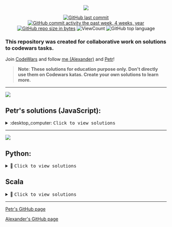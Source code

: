 <div id="badges" align="center">

![](https://w7.pngwing.com/pngs/477/603/png-transparent-codewars-button-icon.png)

[![GitHub last commit](https://img.shields.io/github/last-commit/QuantumFluxx/codewars_solutions.svg)](https://github.com/QuantumFluxx/codewars_solutions) 
[![GitHub commit activity the past week, 4 weeks, year](https://img.shields.io/github/commit-activity/y/QuantumFluxx/codewars_solutions.svg)](https://github.com/QuantumFluxx/codewars_solutions) 
[![GitHub repo size in bytes](https://img.shields.io/github/repo-size/QuantumFluxx/codewars_solutions.svg)](https://github.com/QuantumFluxx/codewars_solutions)
![ViewCount](https://views.whatilearened.today/views/github/QuantumFluxx/codewars_solutions.svg?cache=remove)
![GitHub top language](https://img.shields.io/github/languages/top/QuantumFluxx/codewars_solutions.svg?style=flat)

</div>

### This repository was created for collaborative work on solutions to codewars tasks.

Join [CodeWars](https://www.codewars.com/) and follow [me (Alexander)](https://www.codewars.com/users/QuantumFluxx) and [Petr](https://www.codewars.com/users/PetrMarkin)!


>**Note**:
>**These solutions for education purpose only. Don't directly use them on Codewars katas. Create your own solutions to learn more.**

--------------------

![](https://www.codewars.com/users/PetrMarkin/badges/large)
## Petr's solutions (JavaScript):

<details>
<summary>:desktop_computer: <kbd>Сlick to view solutions</kbd> </summary>

## 8 kyu katas


</details>

------------

![](https://www.codewars.com/users/QuantumFluxx/badges/large)
## Python:

<details>
<summary>🐍 <kbd>Сlick to view solutions</kbd> </summary>

## 8 kyu katas

* [A Needle in the Haystack](https://github.com/QuantumFluxx/codewars_solutions/blob/main/Alexander%20(QuantumFluxx)/8%20kyu%20katas/A%20Needle%20in%20the%20Haystack.ipynb)
* [Abbreviate a Two Word Name](https://github.com/QuantumFluxx/codewars_solutions/blob/main/Alexander%20(QuantumFluxx)/8%20kyu%20katas/Abbreviate%20a%20Two%20Word%20Name.ipynb)
* [Add Length](https://github.com/QuantumFluxx/codewars_solutions/blob/main/Alexander%20(QuantumFluxx)/8%20kyu%20katas/Add%20Length.ipynb)
* [Area or Perimeter](https://github.com/QuantumFluxx/codewars_solutions/blob/main/Alexander%20(QuantumFluxx)/8%20kyu%20katas/Area%20or%20Perimeter.ipynb)
* [Array plus array](https://github.com/QuantumFluxx/codewars_solutions/blob/main/Alexander%20(QuantumFluxx)/8%20kyu%20katas/Array%20plus%20array.ipynb) 
* [Basic Mathematical Operations](https://github.com/QuantumFluxx/codewars_solutions/blob/main/Alexander%20(QuantumFluxx)/8%20kyu%20katas/Basic%20Mathematical%20Operations.ipynb)
* [Basic Training: Add item to an Array](https://github.com/QuantumFluxx/codewars_solutions/blob/main/Alexander%20(QuantumFluxx)/8%20kyu%20katas/Basic%20Training%20Add%20item%20to%20an%20Array.ipynb)
* [Basic variable assignment](https://github.com/QuantumFluxx/codewars_solutions/blob/main/Alexander%20(QuantumFluxx)/8%20kyu%20katas/Basic%20variable%20assignment.ipynb)
* [Beginner - Lost Without a Map](https://github.com/QuantumFluxx/codewars_solutions/blob/main/Alexander%20(QuantumFluxx)/8%20kyu%20katas/Beginner%20-%20Lost%20Without%20a%20Map.ipynb)
* [Beginner - Reduce but Grow](https://github.com/QuantumFluxx/codewars_solutions/blob/main/Alexander%20(QuantumFluxx)/8%20kyu%20katas/Beginner%20-%20Reduce%20but%20Grow.ipynb)
* [Beginner Series #4 Cockroach](https://github.com/QuantumFluxx/codewars_solutions/blob/main/Alexander%20(QuantumFluxx)/8%20kyu%20katas/Beginner%20Series%20%234%20Cockroach.ipynb)
* [Calculate average](https://github.com/QuantumFluxx/codewars_solutions/blob/main/Alexander%20(QuantumFluxx)/8%20kyu%20katas/Calculate%20average.ipynb)
* [Can we divide it?](https://github.com/QuantumFluxx/codewars_solutions/blob/main/Alexander%20(QuantumFluxx)/8%20kyu%20katas/Can%20we%20divide%20it.ipynb)
* [Capitalization and Mutability](https://github.com/QuantumFluxx/codewars_solutions/blob/main/Alexander%20(QuantumFluxx)/8%20kyu%20katas/Capitalization%20and%20Mutability.ipynb)
* [Cat years, Dog years](https://github.com/QuantumFluxx/codewars_solutions/blob/main/Alexander%20(QuantumFluxx)/8%20kyu%20katas/Cat%20years%2C%20Dog%20years.ipynb)
* [Century From Year](https://github.com/QuantumFluxx/codewars_solutions/blob/main/Alexander%20(QuantumFluxx)/8%20kyu%20katas/Century%20From%20Year.ipynb)
* [Contamination #1 -String-](https://github.com/QuantumFluxx/codewars_solutions/blob/main/Alexander%20(QuantumFluxx)/8%20kyu%20katas/Contamination%20%231%20-String-.ipynb)
* [Convert a Boolean to a String](https://github.com/QuantumFluxx/codewars_solutions/blob/main/Alexander%20(QuantumFluxx)/8%20kyu%20katas/Convert%20a%20Boolean%20to%20a%20String.ipynb)
* [Convert a Number to a String!](https://github.com/QuantumFluxx/codewars_solutions/blob/main/Alexander%20(QuantumFluxx)/8%20kyu%20katas/Convert%20a%20Number%20to%20a%20String!.ipynb)
* [Convert a String to a Number!](https://github.com/QuantumFluxx/codewars_solutions/blob/main/Alexander%20(QuantumFluxx)/8%20kyu%20katas/Convert%20a%20String%20to%20a%20Number!.ipynb)
* [Convert number to reversed array of digits](https://github.com/QuantumFluxx/codewars_solutions/blob/main/Alexander%20(QuantumFluxx)/8%20kyu%20katas/Convert%20number%20to%20reversed%20array%20of%20digits.ipynb)
* [Count by X](https://github.com/QuantumFluxx/codewars_solutions/blob/main/Alexander%20(QuantumFluxx)/8%20kyu%20katas/Count%20by%20X.ipynb)
* [Counting sheep...](https://github.com/QuantumFluxx/codewars_solutions/blob/main/Alexander%20(QuantumFluxx)/8%20kyu%20katas/Counting%20sheep....ipynb)
* [DNA to RNA Conversion](https://github.com/QuantumFluxx/codewars_solutions/blob/main/Alexander%20(QuantumFluxx)/8%20kyu%20katas/DNA%20to%20RNA%20Conversion.ipynb)
* [Difference of Volumes of Cuboids](https://github.com/QuantumFluxx/codewars_solutions/blob/main/Alexander%20(QuantumFluxx)/8%20kyu%20katas/Difference%20of%20Volumes%20of%20Cuboids.ipynb)
* [Double Char](https://github.com/QuantumFluxx/codewars_solutions/blob/main/Alexander%20(QuantumFluxx)/8%20kyu%20katas/Double%20Char.ipynb)
* [Drink about](https://github.com/QuantumFluxx/codewars_solutions/blob/main/Alexander%20(QuantumFluxx)/8%20kyu%20katas/Drink%20about.ipynb)
* [Even or Odd](https://github.com/QuantumFluxx/codewars_solutions/blob/main/Alexander%20(QuantumFluxx)/8%20kyu%20katas/Even%20or%20Odd.ipynb)
* [Exclusive or (xor) Logical Operator](https://github.com/QuantumFluxx/codewars_solutions/blob/main/Alexander%20(QuantumFluxx)/8%20kyu%20katas/Exclusive%20or%20(xor)%20Logical%20Operator.ipynb)
* [FIXME: Replace all dots](https://github.com/QuantumFluxx/codewars_solutions/blob/main/Alexander%20(QuantumFluxx)/8%20kyu%20katas/FIXME%20Replace%20all%20dots.ipynb)
* [Find Maximum and Minimum Values of a List](https://github.com/QuantumFluxx/codewars_solutions/blob/main/Alexander%20(QuantumFluxx)/8%20kyu%20katas/Find%20Maximum%20and%20Minimum%20Values%20of%20a%20List.ipynb)
* [Find Multiples of a Number](https://github.com/QuantumFluxx/codewars_solutions/blob/main/Alexander%20(QuantumFluxx)/8%20kyu%20katas/Find%20Multiples%20of%20a%20Number.ipynb)
* [Find the Difference in Age between Oldest and Youngest Family Members](https://github.com/QuantumFluxx/codewars_solutions/blob/main/Alexander%20(QuantumFluxx)/8%20kyu%20katas/Find%20the%20Difference%20in%20Age%20between%20Oldest%20and%20Youngest%20Family%20Members.ipynb)
* [Find the smallest integer in the array](https://github.com/QuantumFluxx/codewars_solutions/blob/main/Alexander%20(QuantumFluxx)/8%20kyu%20katas/Find%20the%20smallest%20integer%20in%20the%20array.ipynb)
* [Fix your code before the garden dies!](https://github.com/QuantumFluxx/codewars_solutions/blob/main/Alexander%20(QuantumFluxx)/8%20kyu%20katas/Fix%20your%20code%20before%20the%20garden%20dies!.ipynb)
* [Function 1 - hello world](https://github.com/QuantumFluxx/codewars_solutions/blob/main/Alexander%20(QuantumFluxx)/8%20kyu%20katas/Function%201%20-%20hello%20world.ipynb)
* [Function 2 - squaring an argument](https://github.com/QuantumFluxx/codewars_solutions/blob/main/Alexander%20(QuantumFluxx)/8%20kyu%20katas/Function%202%20-%20squaring%20an%20argument.ipynb)
* [Function 3 - multiplying two numbers](https://github.com/QuantumFluxx/codewars_solutions/blob/main/Alexander%20(QuantumFluxx)/8%20kyu%20katas/Function%203%20-%20multiplying%20two%20numbers.ipynb)
* [Generate range of integers](https://github.com/QuantumFluxx/codewars_solutions/blob/main/Alexander%20(QuantumFluxx)/8%20kyu%20katas/Generate%20range%20of%20integers.ipynb)
* [Get the mean of an array](https://github.com/QuantumFluxx/codewars_solutions/blob/main/Alexander%20(QuantumFluxx)/8%20kyu%20katas/Get%20the%20mean%20of%20an%20array.ipynb)
* [Grasshopper - Basic Function Fixer](https://github.com/QuantumFluxx/codewars_solutions/blob/main/Alexander%20(QuantumFluxx)/8%20kyu%20katas/Grasshopper%20-%20Basic%20Function%20Fixer.ipynb)
* [Grasshopper - Check for factor](https://github.com/QuantumFluxx/codewars_solutions/blob/main/Alexander%20(QuantumFluxx)/8%20kyu%20katas/Grasshopper%20-%20Check%20for%20factor.ipynb)
* [Grasshopper - Combine strings](https://github.com/QuantumFluxx/codewars_solutions/blob/main/Alexander%20(QuantumFluxx)/8%20kyu%20katas/Grasshopper%20-%20Combine%20strings.ipynb)
* [Grasshopper - Debug sayHello](https://github.com/QuantumFluxx/codewars_solutions/blob/main/Alexander%20(QuantumFluxx)/8%20kyu%20katas/Grasshopper%20-%20Debug%20sayHello.ipynb)
* [Grasshopper - Function syntax debugging](https://github.com/QuantumFluxx/codewars_solutions/blob/main/Alexander%20(QuantumFluxx)/8%20kyu%20katas/Grasshopper%20-%20Function%20syntax%20debugging.ipynb)
* [Grasshopper - Grade book](https://github.com/QuantumFluxx/codewars_solutions/blob/main/Alexander%20(QuantumFluxx)/8%20kyu%20katas/Grasshopper%20-%20Grade%20book.ipynb)
* [Grasshopper - If/else syntax debug](https://github.com/QuantumFluxx/codewars_solutions/blob/main/Alexander%20(QuantumFluxx)/8%20kyu%20katas/Grasshopper%20-%20If%20else%20syntax%20debug.ipynb)
* [Grasshopper - Messi goals function](https://github.com/QuantumFluxx/codewars_solutions/blob/main/Alexander%20(QuantumFluxx)/8%20kyu%20katas/Grasshopper%20-%20Messi%20goals%20function.ipynb)
* [Grasshopper - Personalized Message](https://github.com/QuantumFluxx/codewars_solutions/blob/main/Alexander%20(QuantumFluxx)/8%20kyu%20katas/Grasshopper%20-%20Personalized%20Message.ipynb)
* [Grasshopper - Summation](https://github.com/QuantumFluxx/codewars_solutions/blob/main/Alexander%20(QuantumFluxx)/8%20kyu%20katas/Grasshopper%20-%20Summation.ipynb)
* [Grasshopper - Terminal game combat function](https://github.com/QuantumFluxx/codewars_solutions/blob/main/Alexander%20(QuantumFluxx)/8%20kyu%20katas/Grasshopper%20-%20Terminal%20game%20combat%20function.ipynb)
* [Grasshopper - Terminal game move function](https://github.com/QuantumFluxx/codewars_solutions/blob/main/Alexander%20(QuantumFluxx)/8%20kyu%20katas/Grasshopper%20-%20Terminal%20game%20move%20function.ipynb)
* [Grasshopper - Variable Assignment Debug](https://github.com/QuantumFluxx/codewars_solutions/blob/main/Alexander%20(QuantumFluxx)/8%20kyu%20katas/Grasshopper%20-%20Variable%20Assignment%20Debug.ipynb)
* [Hello, Name or World!](https://github.com/QuantumFluxx/codewars_solutions/blob/main/Alexander%20(QuantumFluxx)/8%20kyu%20katas/Hello%2C%20Name%20or%20World!.ipynb)
* [How good are you really?](https://github.com/QuantumFluxx/codewars_solutions/blob/main/Alexander%20(QuantumFluxx)/8%20kyu%20katas/How%20good%20are%20you%20really.ipynb)
* [Invert values](https://github.com/QuantumFluxx/codewars_solutions/blob/main/Alexander%20(QuantumFluxx)/8%20kyu%20katas/Invert%20values.ipynb)
* [Is he gonna survive?](https://github.com/QuantumFluxx/codewars_solutions/blob/main/Alexander%20(QuantumFluxx)/8%20kyu%20katas/Is%20he%20gonna%20survive.ipynb)
* [Is it a palindrom?](https://github.com/QuantumFluxx/codewars_solutions/blob/main/Alexander%20(QuantumFluxx)/8%20kyu%20katas/Is%20it%20a%20palindrome.ipynb)
* [Is it even?](https://github.com/QuantumFluxx/codewars_solutions/blob/main/Alexander%20(QuantumFluxx)/8%20kyu%20katas/Is%20it%20even.ipynb)
* [Is n divisible by x and y?](https://github.com/QuantumFluxx/codewars_solutions/blob/main/Alexander%20(QuantumFluxx)/8%20kyu%20katas/Is%20n%20divisible%20by%20x%20and%20y.ipynb)
* [Is this my tail?](https://github.com/QuantumFluxx/codewars_solutions/blob/main/Alexander%20(QuantumFluxx)/8%20kyu%20katas/Is%20this%20my%20tail.ipynb)
* [Jenny's secret message](https://github.com/QuantumFluxx/codewars_solutions/blob/main/Alexander%20(QuantumFluxx)/8%20kyu%20katas/Jenny's%20secret%20message.ipynb)
* [L1: Set Alarm](https://github.com/QuantumFluxx/codewars_solutions/blob/main/Alexander%20(QuantumFluxx)/8%20kyu%20katas/L1%20Set%20Alarm.ipynb)
* [MakeUpperCase](https://github.com/QuantumFluxx/codewars_solutions/blob/main/Alexander%20(QuantumFluxx)/8%20kyu%20katas/MakeUpperCase.ipynb)
* [Merge two sorted arrays into one](https://github.com/QuantumFluxx/codewars_solutions/blob/main/Alexander%20(QuantumFluxx)/8%20kyu%20katas/Merge%20two%20sorted%20arrays%20into%20one.ipynb)
* [Multiply the number](https://github.com/QuantumFluxx/codewars_solutions/blob/main/Alexander%20(QuantumFluxx)/8%20kyu%20katas/Multiply%20the%20number.ipynb)
* [Multiply]( https://github.com/QuantumFluxx/codewars_solutions/blob/main/Alexander%20(QuantumFluxx)/8%20kyu%20katas/Multiply.ipynb)
* [My head is at the wrong end!](https://github.com/QuantumFluxx/codewars_solutions/blob/main/Alexander%20(QuantumFluxx)/8%20kyu%20katas/My%20head%20is%20at%20the%20wrong%20end!.ipynb)
* [Name Shuffler](https://github.com/QuantumFluxx/codewars_solutions/blob/main/Alexander%20(QuantumFluxx)/8%20kyu%20katas/Name%20Shuffler.ipynb)
* [Name on billboard](https://github.com/QuantumFluxx/codewars_solutions/blob/main/Alexander%20(QuantumFluxx)/8%20kyu%20katas/Name%20on%20billboard.ipynb)
* [Online RPG player to qualifying stage](https://github.com/QuantumFluxx/codewars_solutions/blob/main/Alexander%20(QuantumFluxx)/8%20kyu%20katas/Online%20RPG%20player%20to%20qualifying%20stage.ipynb)
* [Opposite number](https://github.com/QuantumFluxx/codewars_solutions/blob/main/Alexander%20(QuantumFluxx)/8%20kyu%20katas/Opposite%20number.ipynb)
* [Palindrome Strings](https://github.com/QuantumFluxx/codewars_solutions/blob/main/Alexander%20(QuantumFluxx)/8%20kyu%20katas/Palindrome%20Strings.ipynb)
* [Quarter of the year](https://github.com/QuantumFluxx/codewars_solutions/blob/main/Alexander%20(QuantumFluxx)/8%20kyu%20katas/Quarter%20of%20the%20year.ipynb)
* [Regexp Basics - is it a digit](https://github.com/QuantumFluxx/codewars_solutions/blob/main/Alexander%20(QuantumFluxx)/8%20kyu%20katas/Regexp%20Basics%20-%20is%20it%20a%20digit.ipynb)
* [Remove First and Last Character](https://github.com/QuantumFluxx/codewars_solutions/blob/main/Alexander%20(QuantumFluxx)/8%20kyu%20katas/Remove%20First%20and%20Last%20Character.ipynb)
* [Remove String Spaces](https://github.com/QuantumFluxx/codewars_solutions/blob/main/Alexander%20(QuantumFluxx)/8%20kyu%20katas/Remove%20String%20Spaces.ipynb)
* [Return Negative](https://github.com/QuantumFluxx/codewars_solutions/blob/main/Alexander%20(QuantumFluxx)/8%20kyu%20katas/Return%20Negative.ipynb)
* [Return to Sanity](https://github.com/QuantumFluxx/codewars_solutions/blob/main/Alexander%20(QuantumFluxx)/8%20kyu%20katas/Return%20to%20Sanity.ipynb)
* [Returning Strings](https://github.com/QuantumFluxx/codewars_solutions/blob/main/Alexander%20(QuantumFluxx)/8%20kyu%20katas/Returning%20Strings.ipynb)
* [Reverse List Order](https://github.com/QuantumFluxx/codewars_solutions/blob/main/Alexander%20(QuantumFluxx)/8%20kyu%20katas/Reverse%20List%20Order.ipynb)
* [Reversed Strings](https://github.com/QuantumFluxx/codewars_solutions/blob/main/Alexander%20(QuantumFluxx)/8%20kyu%20katas/Reversed%20Strings.ipynb)
* [Reversed Words](https://github.com/QuantumFluxx/codewars_solutions/blob/main/Alexander%20(QuantumFluxx)/8%20kyu%20katas/Reversed%20Words.ipynb)
* [Reversed sequence](https://github.com/QuantumFluxx/codewars_solutions/blob/main/Alexander%20(QuantumFluxx)/8%20kyu%20katas/Reversed%20sequence.ipynb)
* [Short Long Short](https://github.com/QuantumFluxx/codewars_solutions/blob/main/Alexander%20(QuantumFluxx)/8%20kyu%20katas/Short%20Long%20Short.ipynb)
* [Simple multiplication](https://github.com/QuantumFluxx/codewars_solutions/blob/main/Alexander%20(QuantumFluxx)/8%20kyu%20katas/Simple%20multiplication.ipynb)
* [Simple validation of a username with regex](https://github.com/QuantumFluxx/codewars_solutions/blob/main/Alexander%20(QuantumFluxx)/8%20kyu%20katas/Simple%20validation%20of%20a%20username%20with%20regex.ipynb)
* [Square(n) Sum](https://github.com/QuantumFluxx/codewars_solutions/blob/main/Alexander%20(QuantumFluxx)/8%20kyu%20katas/Square(n)%20Sum.ipynb)
* [String Templates - Bug Fixing #5](https://github.com/QuantumFluxx/codewars_solutions/blob/main/Alexander%20(QuantumFluxx)/8%20kyu%20katas/String%20Templates%20-%20Bug%20Fixing%20%235.ipynb)
* [String repeat](https://github.com/QuantumFluxx/codewars_solutions/blob/main/Alexander%20(QuantumFluxx)/8%20kyu%20katas/String%20repeat.ipynb)
* [Sum Arrays](https://github.com/QuantumFluxx/codewars_solutions/blob/main/Alexander%20(QuantumFluxx)/8%20kyu%20katas/Sum%20Arrays.ipynb)
* [Sum of positive](https://github.com/QuantumFluxx/codewars_solutions/blob/main/Alexander%20(QuantumFluxx)/8%20kyu%20katas/Sum%20of%20positive.ipynb)
* [Switch it Up!](https://github.com/QuantumFluxx/codewars_solutions/blob/main/Alexander%20(QuantumFluxx)/8%20kyu%20katas/Switch%20it%20Up!.ipynb)
* [The 'if' function](https://github.com/QuantumFluxx/codewars_solutions/blob/main/Alexander%20(QuantumFluxx)/8%20kyu%20katas/The%20'if'%20function.ipynb)
* [The falling speed of petals](https://github.com/QuantumFluxx/codewars_solutions/blob/main/Alexander%20(QuantumFluxx)/8%20kyu%20katas/The%20falling%20speed%20of%20petals.ipynb)
* [Third Angle of a Triangle](https://github.com/QuantumFluxx/codewars_solutions/blob/main/Alexander%20(QuantumFluxx)/8%20kyu%20katas/Third%20Angle%20of%20a%20Triangle.ipynb)
* [This is a sadly story #1 Are they opposite?](https://github.com/QuantumFluxx/codewars_solutions/blob/main/Alexander%20(QuantumFluxx)/8%20kyu%20katas/This%20is%20a%20sadly%20story%20%231%20Are%20they%20opposite.ipynb)
* [Total amount of points](https://github.com/QuantumFluxx/codewars_solutions/blob/main/Alexander%20(QuantumFluxx)/8%20kyu%20katas/Total%20amount%20of%20points.ipynb)
* [Transportation on vacation](https://github.com/QuantumFluxx/codewars_solutions/blob/main/Alexander%20(QuantumFluxx)/8%20kyu%20katas/Transportation%20on%20vacation.ipynb)
* [Unfinished Loop - Bug Fixing #1](https://github.com/QuantumFluxx/codewars_solutions/blob/main/Alexander%20(QuantumFluxx)/8%20kyu%20katas/Unfinished%20Loop%20-%20Bug%20Fixing%20%231.ipynb)
* [Volume of a Cuboid](https://github.com/QuantumFluxx/codewars_solutions/blob/main/Alexander%20(QuantumFluxx)/8%20kyu%20katas/Volume%20of%20a%20Cuboid.ipynb)
* [Welcome to the City](https://github.com/QuantumFluxx/codewars_solutions/blob/main/Alexander%20(QuantumFluxx)/8%20kyu%20katas/Welcome%20to%20the%20City.ipynb)
* [What is between?](https://github.com/QuantumFluxx/codewars_solutions/blob/main/Alexander%20(QuantumFluxx)/8%20kyu%20katas/What%20is%20between.ipynb)
* [Will there be enough space?](https://github.com/QuantumFluxx/codewars_solutions/blob/main/Alexander%20(QuantumFluxx)/8%20kyu%20katas/Will%20there%20be%20enough%20space.ipynb)
* [Will you make it?](https://github.com/QuantumFluxx/codewars_solutions/blob/main/Alexander%20(QuantumFluxx)/8%20kyu%20katas/Will%20you%20make%20it.ipynb)
* [You Can't Code Under Pressure #1](https://github.com/QuantumFluxx/codewars_solutions/blob/main/Alexander%20(QuantumFluxx)/8%20kyu%20katas/You%20Can't%20Code%20Under%20Pressure%20%231.ipynb)
* [altERnaTIng cAsE = ALTerNAtiNG CaSe](https://github.com/QuantumFluxx/codewars_solutions/blob/main/Alexander%20(QuantumFluxx)/8%20kyu%20katas/altERnaTIng%20cAsE%20%3D%20ALTerNAtiNG%20CaSe.ipynb)

## 7 kyu katas

* [16+18=214](https://github.com/QuantumFluxx/codewars_solutions/blob/main/Alexander%20(QuantumFluxx)/7%20kyu%20katas/16%2B18%3D214.ipynb)
* [Anagram Detection](https://github.com/QuantumFluxx/codewars_solutions/blob/main/Alexander%20(QuantumFluxx)/7%20kyu%20katas/Anagram%20Detection.ipynb)
* [Are the numbers in order?](https://github.com/QuantumFluxx/codewars_solutions/blob/main/Alexander%20(QuantumFluxx)/7%20kyu%20katas/Are%20the%20numbers%20in%20order.ipynb)
* [Breaking chocolate problem](https://github.com/QuantumFluxx/codewars_solutions/blob/main/Alexander%20(QuantumFluxx)/7%20kyu%20katas/Breaking%20chocolate%20problem.ipynb)
* [Calculate Meal Total](https://github.com/QuantumFluxx/codewars_solutions/blob/main/Alexander%20(QuantumFluxx)/7%20kyu%20katas/Calculate%20Meal%20Total.ipynb)
* [Count the divisors of a number](https://github.com/QuantumFluxx/codewars_solutions/blob/main/Alexander%20(QuantumFluxx)/7%20kyu%20katas/Count%20the%20divisors%20of%20a%20number.ipynb)
* [Credit Card Mask](https://github.com/QuantumFluxx/codewars_solutions/blob/main/Alexander%20(QuantumFluxx)/7%20kyu%20katas/Credit%20Card%20Mask.ipynb)
* [Descending Order](https://github.com/QuantumFluxx/codewars_solutions/blob/main/Alexander%20(QuantumFluxx)/7%20kyu%20katas/Descending%20Order.ipynb)
* [Exes and Ohs](https://github.com/QuantumFluxx/codewars_solutions/blob/main/Alexander%20(QuantumFluxx)/7%20kyu%20katas/Exes%20and%20Ohs.ipynb)
* [Fibonacci](https://github.com/QuantumFluxx/codewars_solutions/blob/main/Alexander%20(QuantumFluxx)/7%20kyu%20katas/Fibonacci.ipynb)
* [Friend or Foe](https://github.com/QuantumFluxx/codewars_solutions/blob/main/Alexander%20(QuantumFluxx)/7%20kyu%20katas/Friend%20or%20Foe.ipynb)
* [Highest and Lowest](https://github.com/QuantumFluxx/codewars_solutions/blob/main/Alexander%20(QuantumFluxx)/7%20kyu%20katas/Highest%20and%20Lowest.ipynb)
* [Is It Negative Zero (-0)?](https://github.com/QuantumFluxx/codewars_solutions/blob/main/Alexander%20(QuantumFluxx)/7%20kyu%20katas/Is%20It%20Negative%20Zero%20(-0).ipynb)
* [Is this a triangle?](https://github.com/QuantumFluxx/codewars_solutions/blob/main/Alexander%20(QuantumFluxx)/7%20kyu%20katas/Is%20this%20a%20triangle.ipynb)
* [Jaden Casing Strings](https://github.com/QuantumFluxx/codewars_solutions/blob/main/Alexander%20(QuantumFluxx)/7%20kyu%20katas/Jaden%20Casing%20Strings.ipynb)
* [Mumbling](https://github.com/QuantumFluxx/codewars_solutions/blob/main/Alexander%20(QuantumFluxx)/7%20kyu%20katas/Mumbling.ipynb)
* [No Loops 1 - Small enough](https://github.com/QuantumFluxx/codewars_solutions/blob/main/Alexander%20(QuantumFluxx)/7%20kyu%20katas/No%20Loops%201%20-%20Small%20enough.ipynb)
* [Number of People in the Bus](https://github.com/QuantumFluxx/codewars_solutions/blob/main/Alexander%20(QuantumFluxx)/7%20kyu%20katas/Number%20of%20People%20in%20the%20Bus.ipynb)
* [Predict your age!](https://github.com/QuantumFluxx/codewars_solutions/blob/main/Alexander%20(QuantumFluxx)/7%20kyu%20katas/Predict%20your%20age!.ipynb)
* [Reverse Words](https://github.com/QuantumFluxx/codewars_solutions/blob/main/Alexander%20(QuantumFluxx)/7%20kyu%20katas/Reverse%20Words.ipynb)
* [Shortest Word](https://github.com/QuantumFluxx/codewars_solutions/blob/main/Alexander%20(QuantumFluxx)/7%20kyu%20katas/Shortest%20Word.ipynb)
* [Small enough - Beginner](https://github.com/QuantumFluxx/codewars_solutions/blob/main/Alexander%20(QuantumFluxx)/7%20kyu%20katas/Small%20enough%20-%20Beginner.ipynb)
* [Sort arrays - 1](https://github.com/QuantumFluxx/codewars_solutions/blob/main/Alexander%20(QuantumFluxx)/7%20kyu%20katas/Sort%20arrays%20-%201.ipynb)
* [Sum it continuously](https://github.com/QuantumFluxx/codewars_solutions/blob/main/Alexander%20(QuantumFluxx)/7%20kyu%20katas/Sum%20it%20continuously.ipynb)
* [Sum of Minimums!](https://github.com/QuantumFluxx/codewars_solutions/blob/main/Alexander%20(QuantumFluxx)/7%20kyu%20katas/Sum%20of%20Minimums!.ipynb)
* [Words to sentence](https://github.com/QuantumFluxx/codewars_solutions/blob/main/Alexander%20(QuantumFluxx)/7%20kyu%20katas/Words%20to%20sentence.ipynb)

## 6 kyu katas

* [Are they the 'same'?](https://github.com/QuantumFluxx/codewars_solutions/blob/main/Alexander%20(QuantumFluxx)/6%20kyu%20katas/Are%20they%20the%20'same'.ipynb)
* [Array.diff](https://github.com/QuantumFluxx/codewars_solutions/blob/main/Alexander%20(QuantumFluxx)/6%20kyu%20katas/Array.diff.ipynb)
* [Create Phone Number](https://github.com/QuantumFluxx/codewars_solutions/blob/main/Alexander%20(QuantumFluxx)/6%20kyu%20katas/Create%20Phone%20Number.ipynb)
* [Decode the Morse code](https://github.com/QuantumFluxx/codewars_solutions/blob/main/Alexander%20(QuantumFluxx)/6%20kyu%20katas/Decode%20the%20Morse%20code.ipynb)
* [Detect Pangram](https://github.com/QuantumFluxx/codewars_solutions/blob/main/Alexander%20(QuantumFluxx)/6%20kyu%20katas/Detect%20Pangram.ipynb)
* [Mexican Wave](https://github.com/QuantumFluxx/codewars_solutions/blob/main/Alexander%20(QuantumFluxx)/6%20kyu%20katas/Mexican%20Wave.ipynb)
* [The Supermarket Queue](https://github.com/QuantumFluxx/codewars_solutions/blob/main/Alexander%20(QuantumFluxx)/6%20kyu%20katas/The%20Supermarket%20Queue.ipynb)
* [Unique In Order](https://github.com/QuantumFluxx/codewars_solutions/blob/main/Alexander%20(QuantumFluxx)/6%20kyu%20katas/Unique%20In%20Order.ipynb)
* [WeIrD StRiNg CaSe](https://github.com/QuantumFluxx/codewars_solutions/blob/main/Alexander%20(QuantumFluxx)/6%20kyu%20katas/WeIrD%20StRiNg%20CaSe.ipynb)
* [Who likes it?](https://github.com/QuantumFluxx/codewars_solutions/blob/main/Alexander%20(QuantumFluxx)/6%20kyu%20katas/Who%20likes%20it.ipynb)
* [Write Number in Expanded Form](https://github.com/QuantumFluxx/codewars_solutions/blob/main/Alexander%20(QuantumFluxx)/6%20kyu%20katas/Write%20Number%20in%20Expanded%20Form.ipynb)
* [Your order, please](https://github.com/QuantumFluxx/codewars_solutions/blob/main/Alexander%20(QuantumFluxx)/6%20kyu%20katas/Your%20order%2C%20please.ipynb)

## 5 kyu katas

* [Not very secure](https://github.com/QuantumFluxx/codewars_solutions/blob/main/Alexander%20(QuantumFluxx)/5%20kyu%20katas/Not%20very%20secure.ipynb)
* [Scramblies](https://github.com/QuantumFluxx/codewars_solutions/blob/main/Alexander%20(QuantumFluxx)/5%20kyu%20katas/Scramblies.ipynb)
* [Simple Pig Latin](https://github.com/QuantumFluxx/codewars_solutions/blob/main/Alexander%20(QuantumFluxx)/5%20kyu%20katas/Simple%20Pig%20Latin.ipynb)

## 4 kyu katas

* [Human readable duration format](https://github.com/QuantumFluxx/codewars_solutions/blob/main/Alexander%20(QuantumFluxx)/4%20kyu%20katas/%20Human%20readable%20duration%20format.ipynb)

</details>

## Scala
<details>
<summary>🗿 <kbd>Сlick to view solutions</kbd> </summary>

## 8 kyu katas

* [Beginner Series #2 Clock](https://github.com/QuantumFluxx/codewars_solutions/blob/main/Alexander%20(QuantumFluxx)/Scala/8%20kyu/Beginner%20Series%20%232%20Clock.scala)
* [Century From Year](https://github.com/QuantumFluxx/codewars_solutions/blob/main/Alexander%20(QuantumFluxx)/Scala/8%20kyu/Century%20From%20Year.scala)
* [Convert a Number to a String](https://github.com/QuantumFluxx/codewars_solutions/blob/main/Alexander%20(QuantumFluxx)/Scala/8%20kyu/Convert%20a%20Number%20to%20a%20String.scala)
* [Even or Odd](https://github.com/QuantumFluxx/codewars_solutions/blob/main/Alexander%20(QuantumFluxx)/Scala/8%20kyu/Even%20or%20Odd.scala)
* [Grasshopper - Summation](https://github.com/QuantumFluxx/codewars_solutions/blob/main/Alexander%20(QuantumFluxx)/Scala/8%20kyu/Grasshopper%20-%20Summation.scala)
* [Multiply](https://github.com/QuantumFluxx/codewars_solutions/blob/main/Alexander%20(QuantumFluxx)/Scala/8%20kyu/Multiply.scala)
* [Opposite number](https://github.com/QuantumFluxx/codewars_solutions/blob/main/Alexander%20(QuantumFluxx)/Scala/8%20kyu/Opposite%20number.scala)
* [Reversed Strings](https://github.com/QuantumFluxx/codewars_solutions/blob/main/Alexander%20(QuantumFluxx)/Scala/8%20kyu/Reversed%20Strings.scala)
* [String Repeat](https://github.com/QuantumFluxx/codewars_solutions/blob/main/Alexander%20(QuantumFluxx)/Scala/8%20kyu/String%20Repeat.scala)
* [You only need one - Beginner](https://github.com/QuantumFluxx/codewars_solutions/blob/main/Alexander%20(QuantumFluxx)/Scala/8%20kyu/You%20only%20need%20one%20-%20Beginner.scala)

## 7 kyu katas

* [Descending Order](https://github.com/QuantumFluxx/codewars_solutions/blob/main/Alexander%20(QuantumFluxx)/Scala/7%20kyu/Descending%20Order.scala)

</details>

---------------

[Petr's GitHub page](https://github.com/PetrMarkin)

[Alexander's GitHub page](https://github.com/QuantumFluxx)
